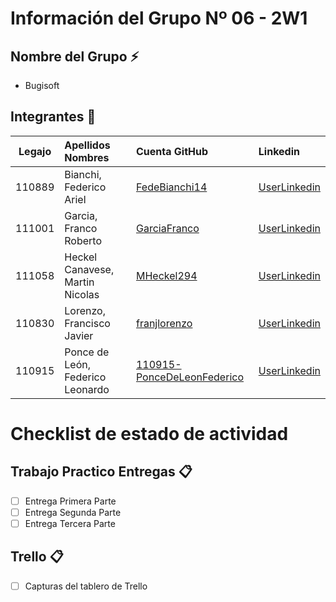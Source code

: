 ﻿# Información del Grupo Nº 06 - 2W1


## Nombre del Grupo :zap:

* Bugisoft


## Integrantes :busts_in_silhouette:

| Legajo| Apellidos Nombres  | Cuenta GitHub | Linkedin
| :------: | :-------- | :-------- | :-------- |
| 110889 | Bianchi, Federico Ariel |[FedeBianchi14](https://github.com/xxxx)|[UserLinkedin](https://ar.linkedin.com/)|
| 111001 | Garcia, Franco Roberto |[GarciaFranco](https://github.com/xxxx)|[UserLinkedin](https://ar.linkedin.com/)|
| 111058 | Heckel Canavese, Martin Nicolas |[MHeckel294](https://github.com/MHeckel294)|[UserLinkedin](https://ar.linkedin.com/)|
| 110830 | Lorenzo, Francisco Javier |[franjlorenzo](https://github.com/xxxx)|[UserLinkedin](https://ar.linkedin.com/)|
| 110915 | Ponce de León, Federico Leonardo |[110915-PonceDeLeonFederico](https://github.com/xxxx)|[UserLinkedin](https://ar.linkedin.com/)|


# Checklist de estado de actividad

## Trabajo Practico Entregas :clipboard:
- [ ] Entrega Primera Parte
- [ ] Entrega Segunda Parte
- [ ] Entrega Tercera Parte

## Trello :clipboard:
- [ ] Capturas del tablero de Trello
